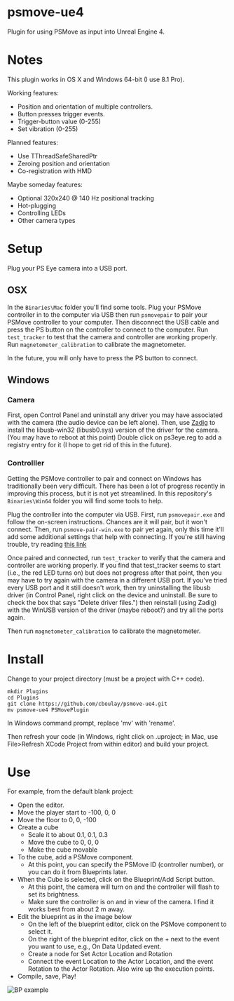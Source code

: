 # psmove-ue4

Plugin for using PSMove as input into Unreal Engine 4.

# Notes

This plugin works in OS X and Windows 64-bit (I use 8.1 Pro).

Working features:

- Position and orientation of multiple controllers.
- Button presses trigger events.
- Trigger-button value (0-255)
- Set vibration (0-255)

Planned features:

- Use TThreadSafeSharedPtr
- Zeroing position and orientation
- Co-registration with HMD

Maybe someday features:

- Optional 320x240 @ 140 Hz positional tracking
- Hot-plugging
- Controlling LEDs
- Other camera types

# Setup

Plug your PS Eye camera into a USB port.

## OSX

In the `Binaries\Mac` folder you'll find some tools.
Plug your PSMove controller in to the computer via USB then run `psmovepair` to pair your PSMove controller to your computer.
Then disconnect the USB cable and press the PS button on the controller to connect to the computer.
Run `test_tracker` to test that the camera and controller are working properly.
Run `magnetometer_calibration` to calibrate the magnetometer.

In the future, you will only have to press the PS button to connect.

## Windows

### Camera

First, open Control Panel and uninstall any driver you may have associated with the camera (the audio device can be left alone).
Then, use [Zadig](http://zadig.akeo.ie/) to install the libusb-win32 (libusb0.sys) version of the driver for the camera.
(You may have to reboot at this point)
Double click on ps3eye.reg to add a registry entry for it (I hope to get rid of this in the future).

### Controlller

Getting the PSMove controller to pair and connect on Windows has traditionally been very difficult.
There has been a lot of progress recently in improving this process, but it is not yet streamlined.
In this repository's `Binaries\Win64` folder you will find some tools to help.

Plug the controller into the computer via USB.
First, run `psmovepair.exe` and follow the on-screen instructions. Chances are it will pair, but it won't connect.
Then, run `psmove-pair-win.exe` to pair yet again, only this time it'll add some additional settings that help with connecting.
If you're still having trouble, try reading [this link](https://github.com/cboulay/psmoveapi/blob/master/WINDOWS_EXTRA)

Once paired and connected, run `test_tracker` to verify that the camera and controller are working properly.
If you find that test_tracker seems to start (i.e., the red LED turns on) but does not progress after that point,
then you may have to try again with the camera in a different USB port.
If you've tried every USB port and it still doesn't work, then try uninstalling the libusb driver
(in Control Panel, right click on the device and uninstall. Be sure to check the box that says "Delete driver files.")
then reinstall (using Zadig) with the WinUSB version of the driver (maybe reboot?) and try all the ports again.

Then run `magnetometer_calibration` to calibrate the magnetometer.

# Install

Change to your project directory (must be a project with C++ code).

```
mkdir Plugins
cd Plugins
git clone https://github.com/cboulay/psmove-ue4.git
mv psmove-ue4 PSMovePlugin
```

In Windows command prompt, replace 'mv' with 'rename'.

Then refresh your code (in Windows, right click on .uproject; in Mac, use File>Refresh XCode Project from within editor) and build your project.

# Use

For example, from the default blank project:

* Open the editor.
* Move the player start to -100, 0, 0
* Move the floor to 0, 0, -100 
* Create a cube
    * Scale it to about 0.1, 0.1, 0.3
    * Move the cube to 0, 0, 0
    * Make the cube movable
* To the cube, add a PSMove component.
    * At this point, you can specify the PSMove ID (controller number), or you can do it from Blueprints later.
* When the Cube is selected, click on the Blueprint/Add Script button.
    * At this point, the camera will turn on and the controller will flash to set its brightness.
    * Make sure the controller is on and in view of the camera. I find it works best from about 2 m away.
* Edit the blueprint as in the image below
    * On the left of the blueprint editor, click on the PSMove component to select it.
    * On the right of the blueprint editor, click on the + next to the event you want to use, e.g., On Data Updated event.
    * Create a node for Set Actor Location and Rotation
    * Connect the event Location to the Actor Location, and the event Rotation to the Actor Rotation. Also wire up the execution points.
* Compile, save, Play!

![BP example](https://github.com/cboulay/psmove-ue4/blob/master/bp.png)